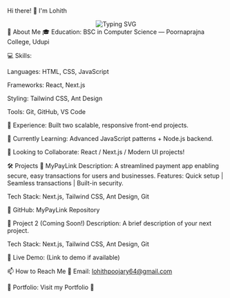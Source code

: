 
Hi there! 👋 I'm Lohith
<div align="center"> <img src="https://readme-typing-svg.herokuapp.com?font=Fira+Code&size=22&pause=1000&color=F7B42C&width=435&lines=Front-End+Developer;React+%7C+Next.js+Enthusiast;Building+Modern+Web+Apps" alt="Typing SVG" /> </div>
🚀 About Me
🎓 Education: BSC in Computer Science — Poornaprajna College, Udupi

💻 Skills:

Languages: HTML, CSS, JavaScript

Frameworks: React, Next.js

Styling: Tailwind CSS, Ant Design

Tools: Git, GitHub, VS Code

💼 Experience: Built two scalable, responsive front-end projects.

🌱 Currently Learning: Advanced JavaScript patterns + Node.js backend.

🤝 Looking to Collaborate: React / Next.js / Modern UI projects!

🛠️ Projects
🚀 MyPayLink
Description:
A streamlined payment app enabling secure, easy transactions for users and businesses.
Features: Quick setup | Seamless transactions | Built-in security.

Tech Stack: Next.js, Tailwind CSS, Ant Design, Git

🔗 GitHub: MyPayLink Repository

🚧 Project 2 (Coming Soon!)
Description: A brief description of your next project.

Tech Stack: Next.js, Tailwind CSS, Ant Design, Git

🔗 Live Demo: (Link to demo if available)

📫 How to Reach Me
📧 Email: lohithpoojary64@gmail.com

🔗 Portfolio: Visit my Portfolio 🚀

